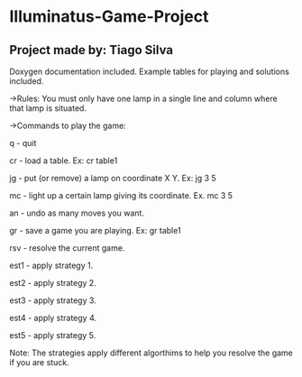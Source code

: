 Illuminatus-Game-Project
========================

Project made by: Tiago Silva
----------------------------
Doxygen documentation included.
Example tables for playing and solutions included.

->Rules:
You must only have one lamp in a single line and column where that lamp is situated.

->Commands to play the game:

q - quit

cr - load a table. Ex: cr table1

jg - put (or remove) a lamp on coordinate X Y. Ex: jg 3 5

mc - light up a certain lamp giving its coordinate. Ex. mc 3 5

an - undo as many moves you want.

gr - save a game you are playing. Ex: gr table1

rsv - resolve the current game.

est1 - apply strategy 1.

est2 - apply strategy 2.

est3 - apply strategy 3.

est4 - apply strategy 4.

est5 - apply strategy 5.

Note: The strategies apply different algorthims to help you resolve the game if you are stuck.
